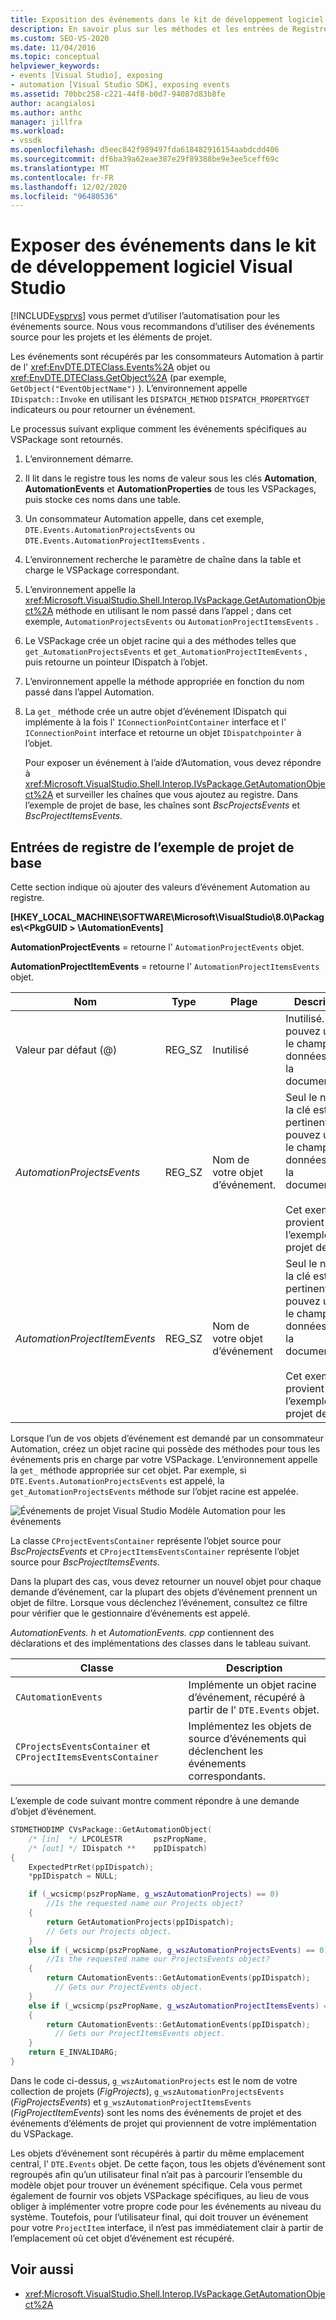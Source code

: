 ```yaml
---
title: Exposition des événements dans le kit de développement logiciel (SDK) Visual Studio | Microsoft Docs
description: En savoir plus sur les méthodes et les entrées de Registre du kit de développement logiciel Visual Studio qui exposent des événements pour les projets et les éléments de projet.
ms.custom: SEO-VS-2020
ms.date: 11/04/2016
ms.topic: conceptual
helpviewer_keywords:
- events [Visual Studio], exposing
- automation [Visual Studio SDK], exposing events
ms.assetid: 70bbc258-c221-44f8-b0d7-94087d83b8fe
author: acangialosi
ms.author: anthc
manager: jillfra
ms.workload:
- vssdk
ms.openlocfilehash: d5eec842f989497fda618482916154aabdcdd406
ms.sourcegitcommit: df6ba39a62eae387e29f89388be9e3ee5ceff69c
ms.translationtype: MT
ms.contentlocale: fr-FR
ms.lasthandoff: 12/02/2020
ms.locfileid: "96480536"
---
```

# <a name="expose-events-in-the-visual-studio-sdk"></a>Exposer des événements dans le kit de développement logiciel Visual Studio
[!INCLUDE[vsprvs](../../code-quality/includes/vsprvs_md.md)] vous permet d’utiliser l’automatisation pour les événements source. Nous vous recommandons d’utiliser des événements source pour les projets et les éléments de projet.

 Les événements sont récupérés par les consommateurs Automation à partir de l' <xref:EnvDTE.DTEClass.Events%2A> objet ou <xref:EnvDTE.DTEClass.GetObject%2A> (par exemple, `GetObject("EventObjectName")` ). L’environnement appelle `IDispatch::Invoke` en utilisant les `DISPATCH_METHOD` `DISPATCH_PROPERTYGET` indicateurs ou pour retourner un événement.

 Le processus suivant explique comment les événements spécifiques au VSPackage sont retournés.

1. L’environnement démarre.

2. Il lit dans le registre tous les noms de valeur sous les clés **Automation**, **AutomationEvents** et **AutomationProperties** de tous les VSPackages, puis stocke ces noms dans une table.

3. Un consommateur Automation appelle, dans cet exemple, `DTE.Events.AutomationProjectsEvents` ou `DTE.Events.AutomationProjectItemsEvents` .

4. L’environnement recherche le paramètre de chaîne dans la table et charge le VSPackage correspondant.

5. L’environnement appelle la <xref:Microsoft.VisualStudio.Shell.Interop.IVsPackage.GetAutomationObject%2A> méthode en utilisant le nom passé dans l’appel ; dans cet exemple, `AutomationProjectsEvents` ou `AutomationProjectItemsEvents` .

6. Le VSPackage crée un objet racine qui a des méthodes telles que `get_AutomationProjectsEvents` et `get_AutomationProjectItemEvents` , puis retourne un pointeur IDispatch à l’objet.

7. L’environnement appelle la méthode appropriée en fonction du nom passé dans l’appel Automation.

8. La `get_` méthode crée un autre objet d’événement IDispatch qui implémente à la fois l' `IConnectionPointContainer` interface et l' `IConnectionPoint` interface et retourne un objet `IDispatchpointer` à l’objet.

   Pour exposer un événement à l’aide d’Automation, vous devez répondre à <xref:Microsoft.VisualStudio.Shell.Interop.IVsPackage.GetAutomationObject%2A> et surveiller les chaînes que vous ajoutez au registre. Dans l’exemple de projet de base, les chaînes sont *BscProjectsEvents* et *BscProjectItemsEvents*.

## <a name="registry-entries-from-the-basic-project-sample"></a>Entrées de registre de l’exemple de projet de base
 Cette section indique où ajouter des valeurs d’événement Automation au registre.

 **[HKEY_LOCAL_MACHINE\SOFTWARE\Microsoft\VisualStudio\8.0\Packages\\<PkgGUID \> \AutomationEvents]**

 **AutomationProjectEvents** = retourne l' `AutomationProjectEvents` objet.

 **AutomationProjectItemEvents** = retourne l' `AutomationProjectItemsEvents` objet.

|Nom|Type|Plage|Description|
|----------|----------|-----------|-----------------|
|Valeur par défaut (@)|REG_SZ|Inutilisé|Inutilisé. Vous pouvez utiliser le champ de données pour la documentation.|
|*AutomationProjectsEvents*|REG_SZ|Nom de votre objet d’événement.|Seul le nom de la clé est pertinent. Vous pouvez utiliser le champ de données pour la documentation.<br /><br /> Cet exemple provient de l’exemple de projet de base.|
|*AutomationProjectItemEvents*|REG_SZ|Nom de votre objet d’événement|Seul le nom de la clé est pertinent. Vous pouvez utiliser le champ de données pour la documentation.<br /><br /> Cet exemple provient de l’exemple de projet de base.|

 Lorsque l’un de vos objets d’événement est demandé par un consommateur Automation, créez un objet racine qui possède des méthodes pour tous les événements pris en charge par votre VSPackage. L’environnement appelle la `get_` méthode appropriée sur cet objet. Par exemple, si `DTE.Events.AutomationProjectsEvents` est appelé, la `get_AutomationProjectsEvents` méthode sur l’objet racine est appelée.

 ![Événements de projet Visual Studio](../../extensibility/internals/media/projectevents.gif "ProjectEvents") Modèle Automation pour les événements

 La classe `CProjectEventsContainer` représente l’objet source pour *BscProjectsEvents* et `CProjectItemsEventsContainer` représente l’objet source pour *BscProjectItemsEvents*.

 Dans la plupart des cas, vous devez retourner un nouvel objet pour chaque demande d’événement, car la plupart des objets d’événement prennent un objet de filtre. Lorsque vous déclenchez l’événement, consultez ce filtre pour vérifier que le gestionnaire d’événements est appelé.

 *AutomationEvents. h* et *AutomationEvents. cpp* contiennent des déclarations et des implémentations des classes dans le tableau suivant.

|Classe|Description|
|-----------|-----------------|
|`CAutomationEvents`|Implémente un objet racine d’événement, récupéré à partir de l' `DTE.Events` objet.|
|`CProjectsEventsContainer` et `CProjectItemsEventsContainer`|Implémentez les objets de source d’événements qui déclenchent les événements correspondants.|

 L’exemple de code suivant montre comment répondre à une demande d’objet d’événement.

```cpp
STDMETHODIMP CVsPackage::GetAutomationObject(
    /* [in]  */ LPCOLESTR       pszPropName,
    /* [out] */ IDispatch **    ppIDispatch)
{
    ExpectedPtrRet(ppIDispatch);
    *ppIDispatch = NULL;

    if (_wcsicmp(pszPropName, g_wszAutomationProjects) == 0)
        //Is the requested name our Projects object?
    {
        return GetAutomationProjects(ppIDispatch);
        // Gets our Projects object.
    }
    else if (_wcsicmp(pszPropName, g_wszAutomationProjectsEvents) == 0)
        //Is the requested name our ProjectsEvents object?
    {
        return CAutomationEvents::GetAutomationEvents(ppIDispatch);
          // Gets our ProjectEvents object.
    }
    else if (_wcsicmp(pszPropName, g_wszAutomationProjectItemsEvents) == 0)  //Is the requested name our ProjectsItemsEvents object?
    {
        return CAutomationEvents::GetAutomationEvents(ppIDispatch);
          // Gets our ProjectItemsEvents object.
    }
    return E_INVALIDARG;
}
```

 Dans le code ci-dessus, `g_wszAutomationProjects` est le nom de votre collection de projets (*FigProjects*), `g_wszAutomationProjectsEvents` (*FigProjectsEvents*) et `g_wszAutomationProjectItemsEvents` (*FigProjectItemEvents*) sont les noms des événements de projet et des événements d’éléments de projet qui proviennent de votre implémentation du VSPackage.

 Les objets d’événement sont récupérés à partir du même emplacement central, l' `DTE.Events` objet. De cette façon, tous les objets d’événement sont regroupés afin qu’un utilisateur final n’ait pas à parcourir l’ensemble du modèle objet pour trouver un événement spécifique. Cela vous permet également de fournir vos objets VSPackage spécifiques, au lieu de vous obliger à implémenter votre propre code pour les événements au niveau du système. Toutefois, pour l’utilisateur final, qui doit trouver un événement pour votre `ProjectItem` interface, il n’est pas immédiatement clair à partir de l’emplacement où cet objet d’événement est récupéré.

## <a name="see-also"></a>Voir aussi
- <xref:Microsoft.VisualStudio.Shell.Interop.IVsPackage.GetAutomationObject%2A>
